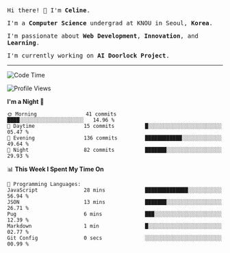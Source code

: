 <p><samp>Hi there! 👋 I'm <b>Celine</b>.</samp></p>
<p><samp>I'm a <b>Computer Science</b> undergrad at KNOU in Seoul, <b>Korea</b>.</samp></p>
<p><samp>I'm passionate about <b>Web Development</b>, <b>Innovation</b>, and <b>Learning</b>.</samp></p>
<p><samp>I'm currently working on <b>AI Doorlock Project</b>.</samp></p>
<hr>

<!--START_SECTION:celine-->
![Code Time](http://img.shields.io/badge/Code%20Time-61%20hrs%2045%20mins-blue)

![Profile Views](http://img.shields.io/badge/Profile%20Views-0-blue)

**I'm a Night 🦉** 

```text
🌞 Morning                41 commits          ████░░░░░░░░░░░░░░░░░░░░░   14.96 % 
🌆 Daytime                15 commits          █░░░░░░░░░░░░░░░░░░░░░░░░   05.47 % 
🌃 Evening                136 commits         ████████████░░░░░░░░░░░░░   49.64 % 
🌙 Night                  82 commits          ███████░░░░░░░░░░░░░░░░░░   29.93 % 
```


📊 **This Week I Spent My Time On** 

```text
💬 Programming Languages: 
JavaScript               28 mins             ██████████████░░░░░░░░░░░   56.94 % 
JSON                     13 mins             ███████░░░░░░░░░░░░░░░░░░   26.71 % 
Pug                      6 mins              ███░░░░░░░░░░░░░░░░░░░░░░   12.39 % 
Markdown                 1 min               █░░░░░░░░░░░░░░░░░░░░░░░░   02.77 % 
Git Config               0 secs              ░░░░░░░░░░░░░░░░░░░░░░░░░   00.99 % 
```


<!--END_SECTION:celine-->
